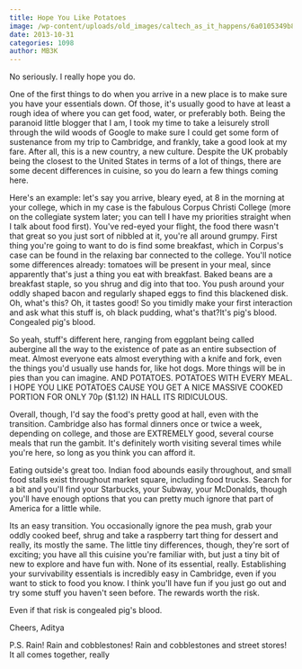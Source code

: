 ```yaml
---
title: Hope You Like Potatoes
image: /wp-content/uploads/old_images/caltech_as_it_happens/6a0105349b8251970b019b007027b1970c.jpg
date: 2013-10-31
categories: 1098
author: MB3K
---
```


No seriously. I really hope you do.

One of the first things to do when you arrive in a new place is to make sure you have your essentials down. Of those, it's usually good to have at least a rough idea of where you can get food, water, or preferably both. Being the paranoid little blogger that I am, I took my time to take a leisurely stroll through the wild woods of Google to make sure I could get some form of sustenance from my trip to Cambridge, and frankly, take a good look at my fare. After all, this is a new country, a new culture. Despite the UK probably being the closest to the United States in terms of a lot of things, there are some decent differences in cuisine, so you do learn a few things coming here.

Here's an example: let's say you arrive, bleary eyed, at 8 in the morning at your college, which in my case is the fabulous Corpus Christi College (more on the collegiate system later; you can tell I have my priorities straight when I talk about food first). You've red-eyed your flight, the food there wasn't that great so you just sort of nibbled at it, you're all around grumpy. First thing you're going to want to do is find some breakfast, which in Corpus's case can be found in the relaxing bar connected to the college. You'll notice some differences already: tomatoes will be present in your meal, since apparently that's just a thing you eat with breakfast. Baked beans are a breakfast staple, so you shrug and dig into that too. You push around your oddly shaped bacon and regularly shaped eggs to find this blackened disk. Oh, what's this? Oh, it tastes good! So you timidly make your first interaction and ask what this stuff is, oh black pudding, what's that?It's pig's blood. Congealed pig's blood.

So yeah, stuff's different here, ranging from eggplant being called aubergine all the way to the existence of pate as an entire subsection of meat. Almost everyone eats almost everything with a knife and fork, even the things you'd usually use hands for, like hot dogs. More things will be in pies than you can imagine. AND POTATOES. POTATOES WITH EVERY MEAL. I HOPE YOU LIKE POTATOES CAUSE YOU GET A NICE MASSIVE COOKED PORTION FOR ONLY 70p ($1.12) IN HALL ITS RIDICULOUS.

Overall, though, I'd say the food's pretty good at hall, even with the transition. Cambridge also has formal dinners once or twice a week, depending on college, and those are EXTREMELY good, several course meals that run the gambit. It's definitely worth visiting several times while you're here, so long as you think you can afford it.

Eating outside's great too. Indian food abounds easily throughout, and small food stalls exist throughout market square, including food trucks. Search for a bit and you'll find your Starbucks, your Subway, your McDonalds, though you'll have enough options that you can pretty much ignore that part of America for a little while.

Its an easy transition. You occasionally ignore the pea mush, grab your oddly cooked beef, shrug and take a raspberry tart thing for dessert and really, its mostly the same. The little tiny differences, though, they're sort of exciting; you have all this cuisine you're familiar with, but just a tiny bit of new to explore and have fun with. None of its essential, really. Establishing your survivability essentials is incredibly easy in Cambridge, even if you want to stick to food you know. I think you'll have fun if you just go out and try some stuff you haven't seen before. The rewards worth the risk.

Even if that risk is congealed pig's blood.

Cheers,
Aditya

P.S. Rain! Rain and cobblestones! Rain and cobblestones and street stores! It all comes together, really
